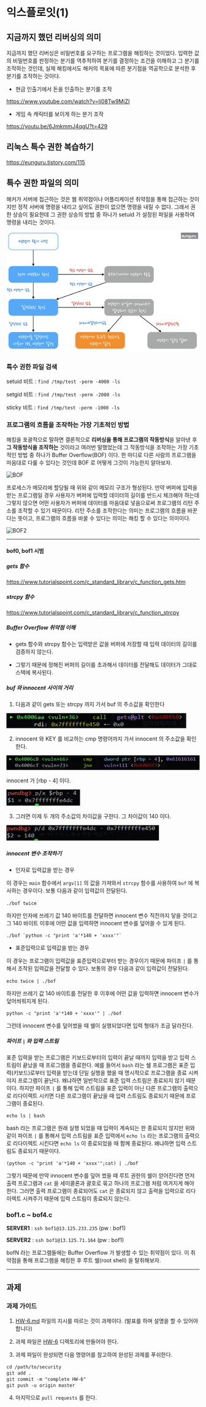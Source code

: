 # 익스플로잇(1)

## 지금까지 했던 리버싱의 의미

지금까지 했던 리버싱은 비밀번호를 요구하는 프로그램을 해킹하는 것이었다. 입력한 값의 비밀번호를 판정하는 분기를 역추적하여 분기를 결정하는 조건을 이해하고 그 분기를 조작하는 것인데, 실제 해킹에서도 해커의 목표에 따른 분기점을 역공학으로 분석한 후 분기를 조작하는 것이다. 

- 현금 인출기에서 돈을 인출하는 분기를 조작 

https://www.youtube.com/watch?v=li08Tw9MjZI

- 게임 속 캐릭터를 보이게 하는 분기 조작 

https://youtu.be/6JmkmmJ4qgU?t=429

## 리눅스 특수 권한 복습하기 

https://eunguru.tistory.com/115

## 특수 권한 파일의 의미

해커가 서버에 접근하는 것은 웹 취약점이나 어플리케이션 취약점을 통해 접근하는 것이지만 정작 서버에 명령을 내리고 싶어도 권한이 없으면 명령을 내릴 수 없다. 그래서 권한 상승이 필요한데 그 권한 상승의 방법 중 하나가 setuid 가 설정된 파일을 사용하여 명령을 내리는 것이다. 

![program](program.jfif)

### 특수 권한 파일 검색 

setuid 비트 : `find /tmp/test -perm -4000 -ls`

setgid 비트 : `find /tmp/test -perm -2000 -ls`

sticky 비트 : `find /tmp/test -perm -1000 -ls`

### 프로그램의 흐름을 조작하는 가장 기초적인 방법 

해킹을 포괄적으로 말하면 결론적으로 **리버싱을 통해 프로그램의 작동방식**을 알아낸 후 **그 작동방식을 조작하는** 것이라고 여러번 말했었는데 그 작동방식을 조작하는 가장 기초적인 방법 중 하나가 Buffer Overflow(BOF) 이다. 한 마디로 다른 사람의 프로그램을 마음대로 다룰 수 있다는 것인데 BOF 로 어떻게 그것이 가능한지 알아보자. 

![BOF](http://www.cbi.umn.edu/securitywiki/pub/CBI_ComputerSecurity/DraftCanaries/buffer-overflow---canary-copy.png)

프로세스가 메모리에 할당될 때 위와 같이 메모리 구조가 형성된다. 만약 버퍼에 입력을 받는 프로그램일 경우 사용자가 버퍼에 입력할 데이터의 길이를 반드시 체크해야 하는데 그렇지 않으면 어떤 사용자가 버퍼에 데이터를 마음대로 넣음으로써 프로그램의 리턴 주소를 조작할 수 있기 때문이다. 리턴 주소를 조작한다는 의미는 프로그램의 흐름을 바꾼다는 뜻이고, 프로그램의 흐름을 바꿀 수 있다는 의미는 해킹 할 수 있다는 의미이다. 

![BOF2](http://www.securitysift.com/wp-content/uploads/2013/12/strcpy_bof_diagram.png)

---

#### bof0, bof1 시범

##### gets 함수

https://www.tutorialspoint.com/c_standard_library/c_function_gets.htm

##### strcpy 함수 

https://www.tutorialspoint.com/c_standard_library/c_function_strcpy

##### Buffer Overflow 취약점 이해 

- gets 함수와 strcpy 함수는 입력받은 값을 버퍼에 저장할 때 입력 데이터의 길이를 검증하지 않는다.

- 그렇기 때문에 정해진 버퍼의 길이를 초과해서 데이터를 전달해도 데이터가 그대로 스택에 복사된다. 

##### buf 와 innocent 사이의 거리 

1. 다음과 같이 gets 또는 strcpy 까지 가서 buf 의 주소값을 확인한다 

![gets](gets.PNG)

2. innocent 와 KEY 를 비교하는 cmp 명령어까지 가서 innocent 의 주소값을 확인한다. 

![innocent](innocent.PNG)

innocent 가 [rbp - 4] 이다. 

![innocent](innocent_addr.PNG)

3. 그러면 이제 두 개의 주소값의 차이값을 구한다. 그 차이값이 140 이다.

![distance](distance.PNG)

##### innocent 변수 조작하기 

- 인자로 입력값을 받는 경우

이 경우는 `main` 함수에서 `argv[1]` 의 값을 가져와서 `strcpy` 함수를 사용하여 `buf` 에 복사하는 경우이다. 보통 다음과 같이 입력값이 전달된다. 

`./bof twice`

하지만 인자에 쓰레기 값 140 바이트를 전달하면 innocent 변수 직전까지 닿을 것이고 그 140 바이트 이후에 어떤 값을 입력하면 innocent 변수를 덮어쓸 수 있게 된다. 

```shell
./bof `python -c "print 'a'*140 + 'xxxx'"`
```

- 표준입력으로 입력값을 받는 경우 

이 경우는 프로그램이 입력값을 표준입력으로부터 받는 경우이기 때문에 파이프 `|` 를 통해서 조작된 입력값을 전달할 수 있다. 보통의 경우 다음과 같이 입력값이 전달된다. 

`echo twice | ./bof`

하지만 쓰레기 값 140 바이트를 전달한 후 이후에 어떤 값을 입력하면 innocent 변수가 덮어씌워지게 된다. 

```shell
python -c "print 'a'*140 + 'xxxx'" | ./bof
```

그런데 innocent 변수를 덮어썼을 때 쉘이 실행되었다면 입력 형태가 조금 달라진다. 

##### 파이프 `|` 와 입력 스트림

표준 입력을 받는 프로그램은 키보드로부터의 입력이 끝날 때까지 입력을 받고 입력 스트림이 끝났을 때 프로그램을 종료한다. 예를 들어서 `bash` 라는 쉘 프로그램은 표준 입력(키보드)로부터 입력을 받는데 단일 실행을 했을 때 명시적으로 프로그램을 종료 시켜야지 프로그램이 끝난다. 왜냐하면 일반적으로 표준 입력 스트림은 종료되지 않기 때문이다. 하지만 파이프 `|` 를 통해 입력 스트림을 표준 입력이 아닌 다른 프로그램의 출력으로 리다이렉트 시키면 다른 프로그램이 끝났을 때 입력 스트림도 종료되기 때문에 프로그램이 종료된다. 

```shell
echo ls | bash
```

bash 라는 프로그램은 원래 실행 되었을 때 입력이 계속되는 한 종료되지 않지만 위와 같이 파이프 `|` 를 통해서 입력 스트림을 표준 입력에서 `echo ls` 라는 프로그램의 출력으로 리다이렉트 시킨다면 `echo ls` 이 종료되었을 때 함께 종료된다. 왜냐하면 입력 스트림도 종료되기 때문이다. 

```shell
(python -c "print 'a'*140 + 'xxxx'";cat) | ./bof
```

그렇기 때문에 만약 innocent 변수를 덮어 썼을 때 루트 권한의 쉘이 얻어진다면 먼저 출력 프로그램과 `cat` 을 세미콜론과 괄호로 묶고 하나의 프로그램 처럼 여겨지게 해야 한다. 그러면 출력 프로그램이 종료되어도 `cat` 은 종료되지 않고 출력을 입력으로 리다이렉트 시켜주기 때문에 입력 스트림이 종료되지 않는다. 

### bof1.c ~ bof4.c

**SERVER1** : `ssh bof1@13.125.233.235` (pw : bof1)

**SERVER2** : `ssh bof1@13.125.71.164` (pw : bof1)

bofN 라는 프로그램들에는 Buffer Overflow 가 발생할 수 있는 취약점이 있다. 이 취약점을 통해 프로그램을 해킹한 후 루트 쉘(root shell) 을 탈취해보자. 

---

## 과제 

### 과제 가이드 

1. [HW-6.md](HW-6/HW-6.md) 파일의 지시를 따르는 것이 과제이다. (발표를 하며 설명을 할 수 있어야 합니다)

2. 과제 파일은 [HW-6](HW-6) 디렉토리에 만들어야 한다. 

3. 과제 파일이 완성되면 다음 명령어를 참고하여 완성된 과제를 푸쉬한다. 

```shell
cd /path/to/security
git add .
git commit -m "complete HW-6"
git push -u origin master
```

4. 마지막으로 `pull requests` 를 한다. 
